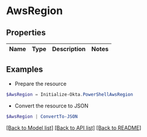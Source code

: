 # AwsRegion
## Properties

Name | Type | Description | Notes
------------ | ------------- | ------------- | -------------

## Examples

- Prepare the resource
```powershell
$AwsRegion = Initialize-Okta.PowerShellAwsRegion 
```

- Convert the resource to JSON
```powershell
$AwsRegion | ConvertTo-JSON
```

[[Back to Model list]](../README.md#documentation-for-models) [[Back to API list]](../README.md#documentation-for-api-endpoints) [[Back to README]](../README.md)

